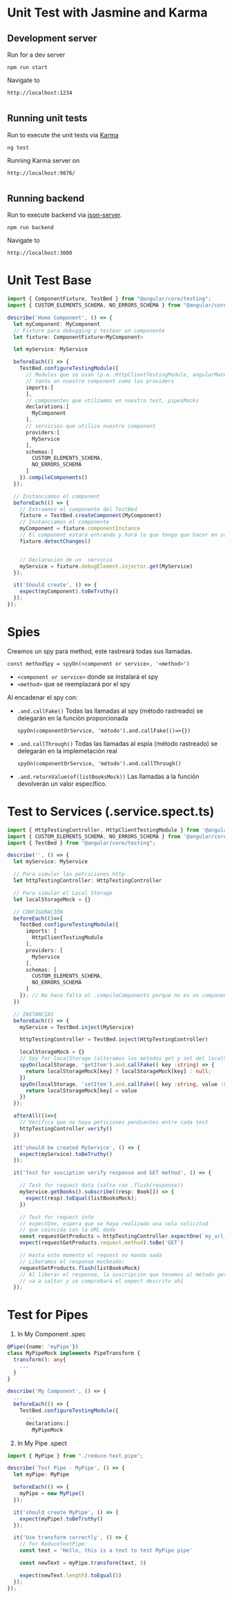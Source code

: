 # Unit Test with Jasmine and Karma

## Development server

Run for a dev server
```
npm run start
```

Navigate to
```
http://localhost:1234
```

#

## Running unit tests

Run to execute the unit tests via [Karma](https://karma-runner.github.io)
```
ng test
```
Running Karma server on
```
http://localhost:9876/
```

#

## Running backend

Run to execute backend via [json-server](https://github.com/typicode/json-server).
```
npm run backend
```
Navigate to
```
http://localhost:3000
```

#




# Unit Test Base

```typescript
import { ComponentFixture, TestBed } from "@angular/core/testing";
import { CUSTOM_ELEMENTS_SCHEMA, NO_ERRORS_SCHEMA } from "@angular/core";

describe('Home Component', () => {
  let myComponent: MyComponent
  // Fixture para debugging y testear un componente
  let fixture: ComponentFixture<MyComponent>

  let myService: MyService

  beforeEach(() => {
    TestBed.configureTestingModule({
      // Modulos que se usan (p.e.:HttpClientTestingModule, angularMaterial)
      // tanto en nuestro component como los providers
      imports:[
      ],
      // componentes que utilzamos en nuestro test, pipesMocks
      declarations:[
        MyComponent
      ],
      // servicios que utiliza nuestro component
      providers:[
        MyService
      ],
      schemas:[
        CUSTOM_ELEMENTS_SCHEMA,
        NO_ERRORS_SCHEMA
      ]
    }).compileComponents()
  });

  // Instanciamos el component
  beforeEach(() => {
    // Extraemos el componente del TestBed
    fixture = TestBed.createComponent(MyComponent)
    // Instanciamos el componente
    myComponent = fixture.componentInstance
    // El component estará entrando y hará lo que tenga que hacer en su método ngOnInit()
    fixture.detectChanges()


    // Declaración de un  servicio
    myService = fixture.debugElement.injector.get(MyService)
  });

  it('Should create', () => {
    expect(myComponent).toBeTruthy()
  });
});
```

#




# Spies

Creamos un spy para method, este rastreará todas sus llamadas.

```
const methodSpy = spyOn(<component or service>, '<method>')
```
* `<component or service>` donde se instalará el spy
* `<method>` que se reemplazará por el spy

Al encadenar el spy con:

*   `.and.callFake()`
    Todas las llamadas al spy (método rastreado) se delegarán en la función proporcionada
    ```
    spyOn(componentOrService, 'método').and.callFake(()=>{})
    ```

*   `.and.callThrough()`
    Todas las llamadas al espía (método rastreado) se delegarán en la implemetación real
    ```
    spyOn(componentOrService, 'método').and.callThrough()
    ```

*   `.and.returnValue(of(listBooksMock))`
    Las llamadas a la función devolverán un valor específico.

#




# Test to Services (.service.spect.ts)

```typescript
import { HttpTestingController, HttpClientTestingModule } from '@angular/common/http/testing';
import { CUSTOM_ELEMENTS_SCHEMA, NO_ERRORS_SCHEMA } from '@angular/core';
import { TestBed } from "@angular/core/testing";

describe('', () => {
  let myService: MyService

  // Para simular las petciciones http
  let httpTestingController: HttpTestingController

  // Para simular el Local Storage
  let localStorageMock = {}

  // CONFIGURACIÓN
  beforeEach(()=>{
    TestBed.configureTestingModule({
      imports: [
        HttpClientTestingModule
      ],
      providers: [
        MyService
      ],
      schemas: [
        CUSTOM_ELEMENTS_SCHEMA,
        NO_ERRORS_SCHEMA
      ]
    }); // No hace falta el .compileComponents porque no es un componente, sino un servicio
  })

  // INSTANCIAS
  beforeEach(() => {
    myService = TestBed.inject(MyService)

    httpTestingController = TestBed.inject(HttpTestingController)

    localStorageMock = {}
    // Spy for localStorage (alteramos los metodos get y set del localStorage)
    spyOn(localStorage, 'getItem').and.callFake(( key :string) => {
      return localStorageMock[key] ? localStorageMock[key] : null;
    })
    spyOn(localStorage, 'setItem').and.callFake(( key :string, value :string) => {
      return localStorageMock[key] = value
    })
  });

  afterAll(()=>{
    // Verifica que no haya peticiones pendientes entre cada test
    httpTestingController.verify()
  })

  it('should be created MyService', () => {
    expect(myService).toBeTruthy()
  });

  it('Test for susciption verify response and GET method', () => {

    // Test for request data (salta con .flush(response))
    myService.getBooks().subscribe((resp: Book[]) => {
      expect(resp).toEqual(listBooksMock);
    })

    // Test for request info
    // expectOne, espera que se haya realizado una sola solicitud
    // que coincida con la URL dada
    const requestGetProducts = httpTestingController.expectOne(`my_url_api/data`);
    expect(requestGetProducts.request.method).toBe('GET')

    // Hasta este momento el request no manda nada
    // Liberamos el response mockeado:
    requestGetProducts.flush(listBooksMock)
    // Al liberar el response, la suscripción que tenemos al método getBooks()
    // va a saltar y se comprobará el expect descrito ahí
  });
```




# Test for Pipes

1. In My Component .spec

```typescript
@Pipe({name: 'myPipe'})
class MyPipeMock implements PipeTransform {
  transform(): any{
    ...
  }
}

describe('My Component', () => {
  ...
  beforeEach(() => {
    TestBed.configureTestingModule({
      ...
      declarations:[
        MyPipeMock
```

2. In My Pipe .spect

```typescript
import { MyPipe } from "./reduce-text.pipe";

describe('Test Pipe - MyPipe', () => {
  let myPipe: MyPipe

  beforeEach(() => {
    myPipe = new MyPipe()
  });

  it('should create MyPipe', () => {
    expect(myPipe).toBeTruthy()
  });

  it('Use transform correctly', () => {
    // for ReduceTextPipe:
    const text = 'Hello, this is a text to test MyPipe pipe'

    const newText = myPipe.transform(text, 5)

    expect(newText.length).toEqual(5)
  });
});
```